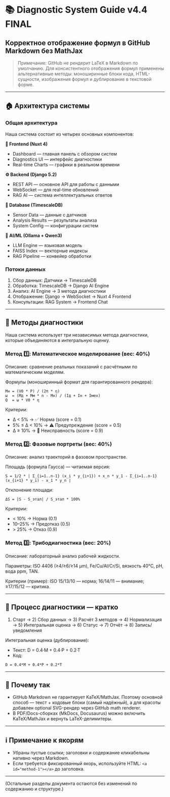 # 📚 Diagnostic System Guide v4.4 FINAL
## Корректное отображение формул в GitHub Markdown без MathJax

> Примечание: GitHub не рендерит LaTeX в Markdown по умолчанию. Для консистентного отображения формул применены альтернативные методы: моноширинные блоки кода, HTML-сущности, изображения формул и дублирование в текстовой форме.

---

## 🏠 Архитектура системы

### Общая архитектура

Наша система состоит из четырех основных компонентов:

**🎨 Frontend (Nuxt 4)**
- Dashboard — главная панель с обзором систем
- Diagnostics UI — интерфейс диагностики
- Real-time Charts — графики в реальном времени

**⚙️ Backend (Django 5.2)**
- REST API — основное API для работы с данными
- WebSocket — для real-time обновлений
- RAG AI — система интеллектуальных ответов

**💾 Database (TimescaleDB)**
- Sensor Data — данные с датчиков
- Analysis Results — результаты анализа
- System Config — конфигурации систем

**🤖 AI/ML (Ollama + Qwen3)**
- LLM Engine — языковая модель
- FAISS Index — векторные индексы
- RAG Pipeline — конвейер обработки

### Потоки данных

1) Сбор данных: Датчики → TimescaleDB
2) Обработка: TimescaleDB → Django AI Engine
3) Анализ: AI Engine → 3 метода диагностики
4) Отображение: Django → WebSocket → Nuxt 4 Frontend
5) Консультации: RAG System → Frontend Chat

---

## 🔧 Методы диагностики

Наша система использует три независимых метода диагностики, которые объединяются в интегральную оценку.

### Метод 1️⃣: Математическое моделирование (вес: 40%)

Описание: сравнение реальных показаний с расчётными по математическим моделям.

Формулы (моноширинный формат для гарантированного рендера):
```text
Mн = (V0 * P) / (2π * η)
ω  = (Mд + Mм * n - Mн) / (Iд + Iн + Iмех)
Q  = ω * V0 * η
```

Критерии:
- Δ < 5%  → ✅ Норма (score = 0.1)
- 5% ≤ Δ < 10% → ⚠️ Предупреждение (score = 0.5)
- Δ ≥ 10% → 🔴 Неисправность (score = 0.9)

### Метод 2️⃣: Фазовые портреты (вес: 40%)

Описание: анализ траекторий в фазовом пространстве.

Площадь (формула Гаусса) — читаемая версия:
```text
S = 1/2 * | Σ_{i=1..n-1} (x_i * y_{i+1}) + x_n * y_1 - Σ_{i=1..n-1} (x_{i+1} * y_i) - x_1 * y_n |
```

Отклонение площади:
```text
ΔS = |S - S_этал| / S_этал * 100%
```

Критерии:
- < 10% → Норма (0.1)
- 10–25% → Предотказ (0.5)
- \> 25% → Отказ (0.9)

### Метод 3️⃣: Трибодиагностика (вес: 20%)

Описание: лабораторный анализ рабочей жидкости.

Параметры: ISO 4406 (≥4/≥6/≥14 μm), Fe/Cu/Al/Cr/Si, вязкость 40°C, pH, вода ppm, TAN.

Критерии (пример): ISO 15/13/10 — норма; 16/14/11 — внимание; ≥17/15/12 — критика.

---

## 🔄 Процесс диагностики — кратко

1) Старт → 2) Сбор данных → 3) Расчёт 3 методов → 4) Нормализация → 5) Интегральная оценка → 6) Статус → 7) Отчёт → 8) Запись/уведомления

Интегральная оценка (дублирование):
- Текст: D = 0.4·M + 0.4·P + 0.2·T
- Код:
```text
D = 0.4*M + 0.4*P + 0.2*T
```
---

## 🧩 Почему так

- GitHub Markdown не гарантирует KaTeX/MathJax. Поэтому основной способ — текст + кодовые блоки (самый надёжный), а для красоты добавлен optional SVG-рендер через GitHub math renderer.
- В PDF/Docs-сборках (MkDocs, Docusaurus) можно включить KaTeX/MathJax и вернуть LaTeX-делимитеры.

---

## ℹ️ Примечание к якорям

- Убраны пустые [](...) ссылки; заголовки и содержание кликабельны нативно через Markdown.
- Если требуется фиксированный якорь, используйте HTML: `<a id="method-1"></a>` до заголовка.

---

(Остальные разделы документа остаются без изменений по содержанию и структуре.)
